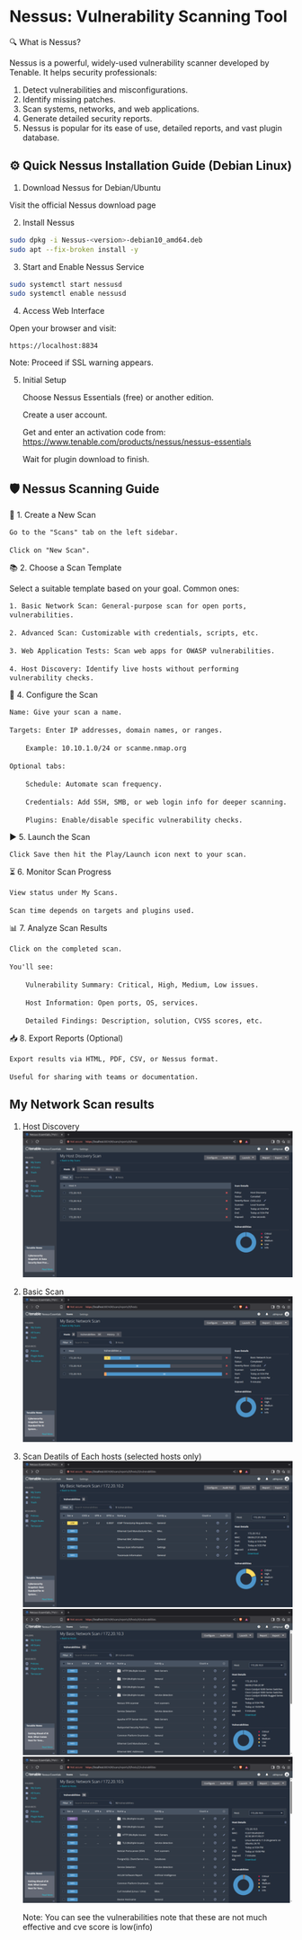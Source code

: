 # Nessus: Vulnerability Scanning Tool

🔍 What is Nessus?

Nessus is a powerful, widely-used vulnerability scanner developed by Tenable. It helps security professionals:

1. Detect vulnerabilities and misconfigurations.
2. Identify missing patches.
3. Scan systems, networks, and web applications.
4. Generate detailed security reports.
5. Nessus is popular for its ease of use, detailed reports, and vast plugin database.

## ⚙️ Quick Nessus Installation Guide (Debian Linux)
1. Download Nessus for Debian/Ubuntu

Visit the official Nessus download page

2. Install Nessus
```bash
sudo dpkg -i Nessus-<version>-debian10_amd64.deb
sudo apt --fix-broken install -y
```

3. Start and Enable Nessus Service

```bash
sudo systemctl start nessusd
sudo systemctl enable nessusd
```

4. Access Web Interface

Open your browser and visit:

    https://localhost:8834

Note: Proceed if SSL warning appears.

5. Initial Setup

    Choose Nessus Essentials (free) or another edition.

    Create a user account.

    Get and enter an activation code from: https://www.tenable.com/products/nessus/nessus-essentials

    Wait for plugin download to finish.

## 🛡️ Nessus Scanning Guide

📄 1. Create a New Scan

    Go to the "Scans" tab on the left sidebar.

    Click on "New Scan".

📚 2. Choose a Scan Template

Select a suitable template based on your goal. Common ones:

    1. Basic Network Scan: General-purpose scan for open ports, vulnerabilities.

    2. Advanced Scan: Customizable with credentials, scripts, etc.

    3. Web Application Tests: Scan web apps for OWASP vulnerabilities.

    4. Host Discovery: Identify live hosts without performing vulnerability checks.

📝 4. Configure the Scan

    Name: Give your scan a name.

    Targets: Enter IP addresses, domain names, or ranges.

        Example: 10.10.1.0/24 or scanme.nmap.org

    Optional tabs:

        Schedule: Automate scan frequency.

        Credentials: Add SSH, SMB, or web login info for deeper scanning.

        Plugins: Enable/disable specific vulnerability checks.

▶️ 5. Launch the Scan

    Click Save then hit the Play/Launch icon next to your scan.

⏳ 6. Monitor Scan Progress

    View status under My Scans.

    Scan time depends on targets and plugins used.

📊 7. Analyze Scan Results

    Click on the completed scan.

    You'll see:

        Vulnerability Summary: Critical, High, Medium, Low issues.

        Host Information: Open ports, OS, services.

        Detailed Findings: Description, solution, CVSS scores, etc.

📥 8. Export Reports (Optional)

    Export results via HTML, PDF, CSV, or Nessus format.

    Useful for sharing with teams or documentation.


## My Network Scan results

1. Host Discovery
![Screenshot of the host-discovery](images/host-discovery.png)

2. Basic Scan
![Screenshot of the basic-scan](images/basic-scan.png)

3. Scan Deatils of Each hosts (selected hosts only)
![Screenshot of the hosts](images/host-1.png)
![Screenshot of the hosts](images/host-2.png)
![Screenshot of the hosts](images/host-3.png)

    Note: You can see the vulnerabilities note that these are not much effective and cve score is low(info)